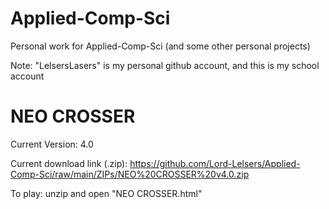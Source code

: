 # Applied-Comp-Sci

Personal work for Applied-Comp-Sci (and some other personal projects)

Note: "LelsersLasers" is my personal github account, and this is my school account

# NEO CROSSER

Current Version: 4.0

Current download link (.zip): https://github.com/Lord-Lelsers/Applied-Comp-Sci/raw/main/ZIPs/NEO%20CROSSER%20v4.0.zip

To play: unzip and open "NEO CROSSER.html"
